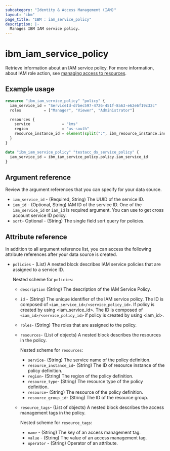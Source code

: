 ```yaml
---
subcategory: "Identity & Access Management (IAM)"
layout: "ibm"
page_title: "IBM : iam_service_policy"
description: |-
  Manages IBM IAM service policy.
---
```


# ibm_iam_service_policy

Retrieve information about an IAM service policy. For more information, about IAM role action, see [managing access to resources](https://cloud.ibm.com/docs/account?topic=account-assign-access-resources).

## Example usage

```terraform
resource "ibm_iam_service_policy" "policy" {
  iam_service_id = "ServiceId-d7bec597-4726-451f-8a63-e62e6f19c32c"
  roles          = ["Manager", "Viewer", "Administrator"]

  resources {
    service              = "kms"
    region               = "us-south"
    resource_instance_id = element(split(":", ibm_resource_instance.instance.id), 7)
  }
}

data "ibm_iam_service_policy" "testacc_ds_service_policy" {
  iam_service_id = ibm_iam_service_policy.policy.iam_service_id
}

```

## Argument reference

Review the argument references that you can specify for your data source.

- `iam_service_id` - (Required, String) The UUID of the service ID.
- `iam_id` - (Optional, String) IAM ID of the service ID. One of the `iam_service_id` or `iam_id` is required argument. You can use to get cross account service ID policy.
- `sort`- Optional -  (String) The single field sort query for policies.

## Attribute reference

In addition to all argument reference list, you can access the following attribute references after your data source is created.

- `policies` - (List) A nested block describes IAM service policies that are assigned to a service ID.

  Nested scheme for `policies`:
  - `description`  (String) The description of the IAM Service Policy.
  - `id` - (String) The unique identifier of the IAM service policy. The ID is composed of `<iam_service_id>/<service_policy_id>`. If policy is created by using <iam_service_id>. The ID is composed of `<iam_id>/<service_policy_id>` if policy is created by using <iam_id>.
  - `roles`-  (String) The roles that are assigned to the policy.
  - `resources`- (List of objects) A nested block describes the resources in the policy.

    Nested scheme for `resources`:
      - `service`- (String) The service name of the policy definition.
      - `resource_instance_id`- (String) The ID of resource instance of the policy definition.
      - `region`-  (String) The region of the policy definition.
      - `resource_type`- (String) The resource type of the policy definition.
      - `resource`- (String) The resource of the policy definition.
      - `resource_group_id`- (String) The ID of the resource group.

  - `resource_tags`- (List of objects) A nested block describes the access management tags in the policy.
    
    Nested scheme for `resource_tags`:
      - `name` - (String) The key of an access management tag. 
      - `value` - (String) The value of an access management tag.
      - `operator` - (String) Operator of an attribute.